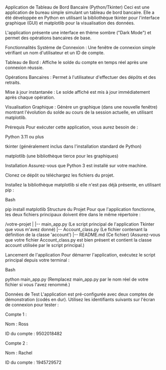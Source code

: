 Application de Tableau de Bord Bancaire (Python/Tkinter)
Ceci est une application de bureau simple simulant un tableau de bord bancaire. Elle a été développée en Python en utilisant la bibliothèque tkinter pour l'interface graphique (GUI) et matplotlib pour la visualisation des données.

L'application présente une interface en thème sombre ("Dark Mode") et permet des opérations bancaires de base.

Fonctionnalités
Système de Connexion : Une fenêtre de connexion simple vérifiant un nom d'utilisateur et un ID de compte.

Tableau de Bord : Affiche le solde du compte en temps réel après une connexion réussie.

Opérations Bancaires : Permet à l'utilisateur d'effectuer des dépôts et des retraits.

Mise à jour instantanée : Le solde affiché est mis à jour immédiatement après chaque opération.

Visualisation Graphique : Génère un graphique (dans une nouvelle fenêtre) montrant l'évolution du solde au cours de la session actuelle, en utilisant matplotlib.

Prérequis
Pour exécuter cette application, vous aurez besoin de :

Python 3.11 ou plus

tkinter (généralement inclus dans l'installation standard de Python)

matplotlib (une bibliothèque tierce pour les graphiques)

Installation
Assurez-vous que Python 3 est installé sur votre machine.

Clonez ce dépôt ou téléchargez les fichiers du projet.

Installez la bibliothèque matplotlib si elle n'est pas déjà présente, en utilisant pip :

Bash

pip install matplotlib
Structure du Projet
Pour que l'application fonctionne, les deux fichiers principaux doivent être dans le même répertoire :

/votre-projet
|
|-- main_app.py        (Le script principal de l'application Tkinter que vous m'avez donné)
|-- Account_class.py   (Le fichier contenant la définition de la classe 'account')
|-- README.md          (Ce fichier)
(Assurez-vous que votre fichier Account_class.py est bien présent et contient la classe account utilisée par le script principal.)

Lancement de l'application
Pour démarrer l'application, exécutez le script principal depuis votre terminal :

Bash

python main_app.py
(Remplacez main_app.py par le nom réel de votre fichier si vous l'avez renommé.)

Données de Test
L'application est pré-configurée avec deux comptes de démonstration (codés en dur). Utilisez les identifiants suivants sur l'écran de connexion pour tester :

Compte 1 :

Nom : Ross

ID du compte : 9502018482

Compte 2 :

Nom : Rachel

ID du compte : 1945729572
